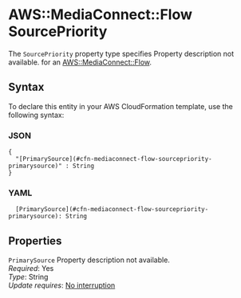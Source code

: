 # AWS::MediaConnect::Flow SourcePriority<a name="aws-properties-mediaconnect-flow-sourcepriority"></a>

<a name="aws-properties-mediaconnect-flow-sourcepriority-description"></a>The `SourcePriority` property type specifies Property description not available\. for an [AWS::MediaConnect::Flow](aws-resource-mediaconnect-flow.md)\.

## Syntax<a name="aws-properties-mediaconnect-flow-sourcepriority-syntax"></a>

To declare this entity in your AWS CloudFormation template, use the following syntax:

### JSON<a name="aws-properties-mediaconnect-flow-sourcepriority-syntax.json"></a>

```
{
  "[PrimarySource](#cfn-mediaconnect-flow-sourcepriority-primarysource)" : String
}
```

### YAML<a name="aws-properties-mediaconnect-flow-sourcepriority-syntax.yaml"></a>

```
  [PrimarySource](#cfn-mediaconnect-flow-sourcepriority-primarysource): String
```

## Properties<a name="aws-properties-mediaconnect-flow-sourcepriority-properties"></a>

`PrimarySource`  <a name="cfn-mediaconnect-flow-sourcepriority-primarysource"></a>
Property description not available\.  
*Required*: Yes  
*Type*: String  
*Update requires*: [No interruption](https://docs.aws.amazon.com/AWSCloudFormation/latest/UserGuide/using-cfn-updating-stacks-update-behaviors.html#update-no-interrupt)